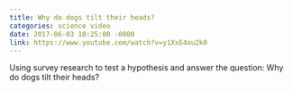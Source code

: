 ```yaml
---
title: Why do dogs tilt their heads?
categories: science video
date: 2017-06-03 10:25:00 -0000
link: https://www.youtube.com/watch?v=y1XxE4ou2k0
---
```

Using survey research to test a hypothesis and answer the question: Why do dogs tilt their heads?